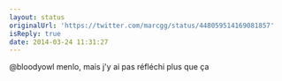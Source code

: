 ```yaml
---
layout: status
originalUrl: 'https://twitter.com/marcgg/status/448059514169081857'
isReply: true
date: 2014-03-24 11:31:27
---
```


@bloodyowl menlo, mais j'y ai pas réfléchi plus que ça

